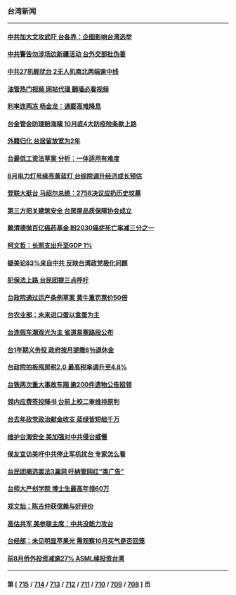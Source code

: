 ### 台湾新闻
---
#### [中共加大文攻武吓 台各界：企图影响台湾选举](../../pages/ncid1349361/n14074431.md?09222045) 
#### [中共警告勿涉场边新疆活动 台外交部批伪善](../../pages/ncid1349361/n14078518.md?09222045) 
#### [中共27机舰扰台 2无人机南北两端逾中线](../../pages/ncid1349361/n14078438.md?09222045) 
#### [油管热门视频 网站代理 翻墙必看视频](http://138.2.39.72:81/youtube.html?epic-marker?09222045)
#### [利率连两冻 杨金龙：通膨高难降息](../../pages/ncid1349361/n14078587.md?09222045) 
#### [台金管会防理赔海啸 10月底4大防疫险条款上路](../../pages/ncid1349361/n14078539.md?09222045) 
#### [外籍归化 台居留放宽为2年](../../pages/ncid1349361/n14078538.md?09222045) 
#### [台最低工资法草案 分析：一体适用有难度](../../pages/ncid1349361/n14078540.md?09222045) 
#### [8月电力灯号续亮黄蓝灯 台综院调升经济成长预估](../../pages/ncid1349361/n14078542.md?09222045) 
#### [登联大挺台 马绍尔总统：2758决议应扔历史坟墓](../../pages/ncid1349361/n14078545.md?09222045) 
#### [第三方把关建筑安全 台房屋品质保障协会成立](../../pages/ncid1349361/n14078543.md?09222045) 
#### [赖清德抛百亿癌药基金 盼2030癌症死亡率减三分之一](../../pages/ncid1349361/n14078511.md?09222045) 
#### [柯文哲：长照支出升至GDP 1%](../../pages/ncid1349361/n14078515.md?09222045) 
#### [疑美论83%来自中共 反映台湾政党极化问题](../../pages/ncid1349361/n14078523.md?09222045) 
#### [犯保法上路 台民团提三点呼吁](../../pages/ncid1349361/n14078527.md?09222045) 
#### [台政院通过运产条例草案 黄牛重罚票价50倍](../../pages/ncid1349361/n14078514.md?09222045) 
#### [台农业部：未来进口蛋以盒蛋为主](../../pages/ncid1349361/n14078513.md?09222045) 
#### [台连假车潮观光为主 省道易塞路段公布](../../pages/ncid1349361/n14078531.md?09222045) 
#### [台1年期义务役 政府按月提缴6％退休金](../../pages/ncid1349361/n14078491.md?09222045) 
#### [台政院拍板囤房税2.0 最高税率调升至4.8%](../../pages/ncid1349361/n14078483.md?09222045) 
#### [台铁两次重大事故车厢 逾200件遗物公告招领](../../pages/ncid1349361/n14078480.md?09222045) 
#### [领内应费签投降书 台前上校二审维持原判](../../pages/ncid1349361/n14078461.md?09222045) 
#### [台去年政党政治献金收支 蓝绿皆短绌千万](../../pages/ncid1349361/n14078405.md?09222045) 
#### [维护台海安全 美加强对中共侵台威慑](../../pages/ncid1349361/n14077991.md?09222045) 
#### [侯友宜访美吁中共停止军机扰台 专家怎么看](../../pages/ncid1349361/n14077363.md?09222045) 
#### [台民团揭选罢法3漏洞 吁纳管网红“类广告”](../../pages/ncid1349361/n14077844.md?09222045) 
#### [台师大产创学院 博士生最高年领60万](../../pages/ncid1349361/n14077921.md?09222045) 
#### [郑文灿：陈吉仲获信赖与好评价](../../pages/ncid1349361/n14077841.md?09222045) 
#### [高估共军 美参联主席：中共没能力攻台](../../pages/ncid1349361/n14077840.md?09222045) 
#### [台经部：未见明显苹果光  需观察10月买气是否回笼](../../pages/ncid1349361/n14077854.md?09222045) 
#### [前8月侨外投资减逾27%  ASML续投资台湾](../../pages/ncid1349361/n14077858.md?09222045) 

---
#### 第 [ [715](./715.md?09222045) / [714](./714.md?09222045) / [713](./713.md?09222045) / [712](./712.md?09222045) / [711](./711.md?09222045) / [710](./710.md?09222045) / [709](./709.md?09222045) / [708](./708.md?09222045) ] 页
